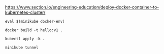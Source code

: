 https://www.section.io/engineering-education/deploy-docker-container-to-kubernetes-cluster/

```shell
eval $(minikube docker-env)

docker build -t hello:v1 .

kubectl apply -k .

minikube tunnel
```
